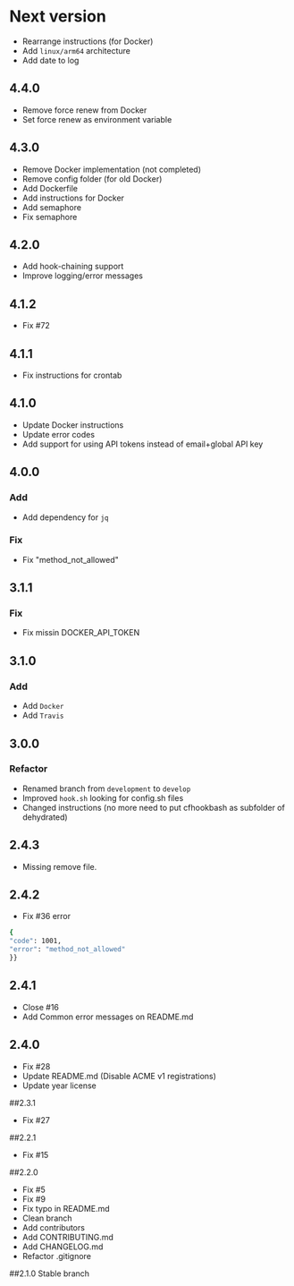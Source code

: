 # Next version
+ Rearrange instructions (for Docker)
+ Add `linux/arm64` architecture
+ Add date to log

## 4.4.0
+ Remove force renew from Docker
+ Set force renew as environment variable

## 4.3.0
+ Remove Docker implementation (not completed)
+ Remove config folder (for old Docker)
+ Add Dockerfile
+ Add instructions for Docker
+ Add semaphore
+ Fix semaphore

## 4.2.0
+ Add hook-chaining support
+ Improve logging/error messages

## 4.1.2
+ Fix #72

## 4.1.1
+ Fix instructions for crontab

## 4.1.0
+ Update Docker instructions
+ Update error codes
+ Add support for using API tokens instead of email+global API key

## 4.0.0

### Add
+ Add dependency for `jq`

### Fix
+ Fix "method_not_allowed"

## 3.1.1

### Fix
+ Fix missin DOCKER_API_TOKEN

## 3.1.0

### Add
+ Add `Docker`
+ Add `Travis`

## 3.0.0

### Refactor
+ Renamed branch from `development` to `develop`
+ Improved `hook.sh` looking for config.sh files
+ Changed instructions (no more need to put cfhookbash as subfolder of dehydrated)

## 2.4.3
+ Missing remove file.

## 2.4.2
+ Fix #36 error
```bash
{
"code": 1001,
"error": "method_not_allowed"
}}
```

## 2.4.1
+ Close #16
+ Add Common error messages on README.md

## 2.4.0
+ Fix #28
+ Update README.md (Disable ACME v1 registrations)
+ Update year license

##2.3.1
+ Fix #27

##2.2.1
+ Fix #15

##2.2.0
+ Fix #5
+ Fix #9
+ Fix typo in README.md
+ Clean branch
+ Add contributors
+ Add CONTRIBUTING.md
+ Add CHANGELOG.md
+ Refactor .gitignore

##2.1.0
Stable branch
